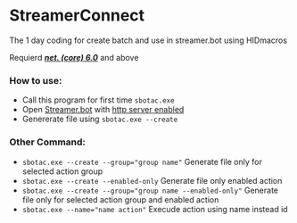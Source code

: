 # StreamerConnect
The 1 day coding for create batch and use in streamer.bot using HIDmacros

Requierd [***net. (core) 6.0***](https://dotnet.microsoft.com/en-us/download/dotnet) and above

### How to use:
- Call this program for first time `sbotac.exe`
- Open [Streamer.bot](https://streamer.bot/) with [http server enabled](https://wiki.streamer.bot/en/Servers-Clients/HTTP-Server)
- Genererate file using `sbotac.exe --create`

### Other Command:
- `sbotac.exe --create --group="group name"` Generate file only for selected action group
- `sbotac.exe --create --enabled-only` Generate file only enabled action
- `sbotac.exe --create --group="group name --enabled-only"` Generate file only for selected action group and enabled action
- `sbotac.exe --name="name action"` Execude action using name instead id
